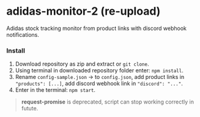 # adidas-monitor-2 (re-upload)

Adidas stock tracking monitor from product links with discord webhook notifications. 

### Install

1. Download repository as zip and extract or `git clone`.
2. Using terminal in downloaded repository folder enter: `npm install`.
3. Rename `config-sample.json` → to `config.json`, add product links in `"products": [...]`, add discord webhook link in `"discord": "..."`.
3. Enter in the terminal: `npm start`.

> **request-promise** is deprecated, script can stop working correctly in futute. 